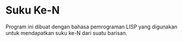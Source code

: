 # Suku Ke-N

Program ini dibuat dengan bahasa pemrograman LISP yang digunakan untuk mendapatkan suku ke-N dari suatu barisan.